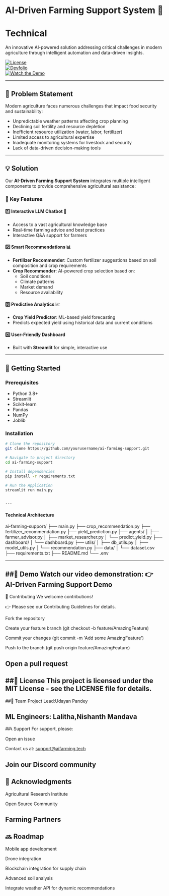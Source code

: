 # AI-Driven Farming Support System 🌾  
# Technical
An innovative AI-powered solution addressing critical challenges in modern agriculture through intelligent automation and data-driven insights.  

[![License](https://img.shields.io/badge/license-MIT-blue.svg)](LICENSE)  
[![Devfolio](https://img.shields.io/badge/Devfolio-Overview-blue)](https://devfolio.co/projects/agrismart-0794)  
[![Watch the Demo](https://img.shields.io/badge/Demo-YouTube-red)](https://youtu.be/FhTiJ4SFV04)

---

## 🎯 Problem Statement  

Modern agriculture faces numerous challenges that impact food security and sustainability:  

- Unpredictable weather patterns affecting crop planning  
- Declining soil fertility and resource depletion  
- Inefficient resource utilization (water, labor, fertilizer)  
- Limited access to agricultural expertise  
- Inadequate monitoring systems for livestock and security  
- Lack of data-driven decision-making tools  

---

## 💡 Solution  

Our **AI-Driven Farming Support System** integrates multiple intelligent components to provide comprehensive agricultural assistance:  

### 🌟 Key Features  

#### 1️⃣ Interactive LLM Chatbot 🤖  
- Access to a vast agricultural knowledge base  
- Real-time farming advice and best practices  
- Interactive Q&A support for farmers  

#### 2️⃣ Smart Recommendations 📊  
- **Fertilizer Recommender**: Custom fertilizer suggestions based on soil composition and crop requirements  
- **Crop Recommender**: AI-powered crop selection based on:  
  - Soil conditions  
  - Climate patterns  
  - Market demand  
  - Resource availability  

#### 3️⃣ Predictive Analytics 📈  
- **Crop Yield Predictor**: ML-based yield forecasting  
- Predicts expected yield using historical data and current conditions  

#### 4️⃣ User-Friendly Dashboard  
- Built with **Streamlit** for simple, interactive use  

---

## 🚀 Getting Started  

### Prerequisites  

- Python 3.8+  
- Streamlit  
- Scikit-learn  
- Pandas  
- NumPy  
- Joblib  

### Installation  

```bash
# Clone the repository
git clone https://github.com/yourusername/ai-farming-support.git

# Navigate to project directory
cd ai-farming-support

# Install dependencies
pip install -r requirements.txt

# Run the Application
streamlit run main.py


---
```
#### **Technical Architecture**



ai-farming-support/
├── main.py
├── crop_recommendation.py
├── fertilizer_recommendation.py
├── yield_prediction.py
├── agents/
│   ├── farmer_advisor.py
│   ├── market_researcher.py
│   └── predict_yield.py
├── dashboard/
│   └── dashboard.py
├── utils/
│   ├── db_utils.py
│   ├── model_utils.py
│   └── recommendation.py
├── data/
│   └── dataset.csv
├── requirements.txt
├── README.md
└── .env


---

##🎥 Demo
Watch our video demonstration: 👉 AI-Driven Farming Support Demo
---
🤝 Contributing
We welcome contributions!

👉 Please see our Contributing Guidelines for details.

Fork the repository

Create your feature branch (git checkout -b feature/AmazingFeature)

Commit your changes (git commit -m 'Add some AmazingFeature')

Push to the branch (git push origin feature/AmazingFeature)

Open a pull request
---
##📄 License
This project is licensed under the MIT License - see the LICENSE file for details.
---
##👥 Team
Project Lead:Udayan Pandey

ML Engineers: Lalitha,Nishanth Mandava
---
##📞 Support
For support, please:

Open an issue

Contact us at: support@aifarming.tech

Join our Discord community
---
## 🙏 Acknowledgments
Agricultural Research Institute

Open Source Community

Farming Partners
---
## 🔜 Roadmap
 Mobile app development

 Drone integration

 Blockchain integration for supply chain

 Advanced soil analysis

 Integrate weather API for dynamic recommendations




